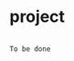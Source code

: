 # project
<!-- 
- clean commented code, use of functions
- write classes
- folllow-up: geospatial data based analysis in python -->

```{exercise}

To be done
```